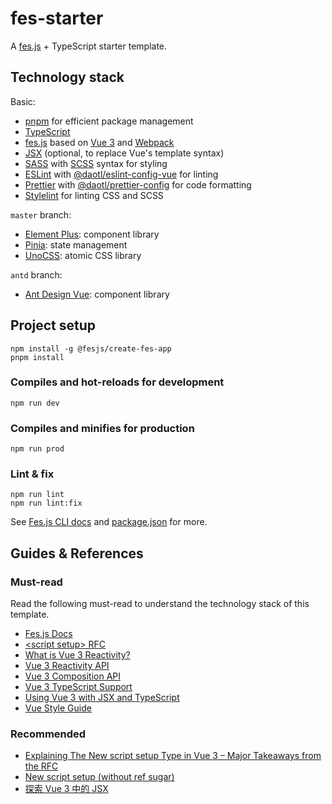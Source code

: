 # fes-starter

A [fes.js](https://github.com/WeBankFinTech/fes.js) + TypeScript starter template.

## Technology stack

Basic:

- [pnpm](https://pnpm.io/) for efficient package management
- [TypeScript](https://www.typescriptlang.org/)
- [fes.js](https://github.com/WeBankFinTech/fes.js) based on [Vue 3](https://v3.vuejs.org/) and [Webpack](https://webpack.js.org/)
- [JSX](https://v3.vuejs.org/guide/render-function.html#jsx) (optional, to replace Vue's template syntax)
- [SASS](https://sass-lang.com/) with [SCSS](https://sass-lang.com/documentation/syntax#scss) syntax for styling
- [ESLint](https://eslint.org/) with [@daotl/eslint-config-vue](https://github.com/daotl/web-style-configs#using-eslint-config) for linting
- [Prettier](https://prettier.io/) with [@daotl/prettier-config](https://github.com/daotl/web-style-configs#using-prettier-config) for code formatting
- [Stylelint](https://stylelint.io/) for linting CSS and SCSS

`master` branch:

- [Element Plus](https://element-plus.org/): component library
- [Pinia](https://pinia.vuejs.org/): state management
- [UnoCSS](https://github.com/unocss/unocss): atomic CSS library

`antd` branch:

- [Ant Design Vue](https://www.antdv.com/): component library

## Project setup

```shell
npm install -g @fesjs/create-fes-app
pnpm install
```

### Compiles and hot-reloads for development

```shell
npm run dev
```

### Compiles and minifies for production

```shell
npm run prod
```

### Lint & fix

```shell
npm run lint
npm run lint:fix
```

See [Fes.js CLI docs](https://winixt.gitee.io/fesjs/zh/reference/cli/) and [package.json](./package.json) for more.

## Guides & References

### Must-read

Read the following must-read to understand the technology stack of this template.

- [Fes.js Docs](https://winixt.gitee.io/fesjs/zh/guide/)
- [\<script setup> RFC](https://github.com/vuejs/rfcs/blob/script-setup-2/active-rfcs/0000-script-setup.md)
- [What is Vue 3 Reactivity?](https://v3.vuejs.org/guide/reactivity.html#what-is-reactivity)
- [Vue 3 Reactivity API](https://v3.vuejs.org/api/reactivity-api.html)
- [Vue 3 Composition API](https://v3.vuejs.org/api/composition-api.html)
- [Vue 3 TypeScript Support](https://v3.vuejs.org/guide/typescript-support.html#annotating-props)
- [Using Vue 3 with JSX and TypeScript](https://bypaulshen.com/posts/vue-3-jsx-typescript)
- [Vue Style Guide](https://v3.vuejs.org/style-guide/)

### Recommended

- [Explaining The New script setup Type in Vue 3 – Major Takeaways from the RFC](https://learnvue.co/2021/05/explaining-the-new-script-setup-type-in-vue-3-major-takeaways-from-the-rfc/)
- [New script setup (without ref sugar)](https://github.com/vuejs/rfcs/pull/227)
- [探索 Vue 3 中的 JSX](https://juejin.cn/post/6965057432544346143)
